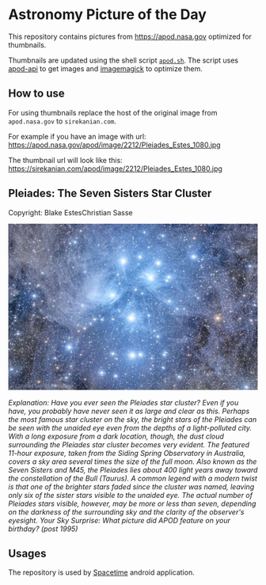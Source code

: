 # Astronomy Picture of the Day

This repository contains pictures from https://apod.nasa.gov optimized for thumbnails.

Thumbnails are updated using the shell script [`apod.sh`](apod.sh). The script
uses [apod-api](https://github.com/nasa/apod-api) to get images and [imagemagick](https://imagemagick.org) to
optimize them.

## How to use

For using thumbnails replace the host of the original image from `apod.nasa.gov` to `sirekanian.com`.

For example if you have an image with url:<br>
https://apod.nasa.gov/apod/image/2212/Pleiades_Estes_1080.jpg

The thumbnail url will look like this:<br>
https://sirekanian.com/apod/image/2212/Pleiades_Estes_1080.jpg

## Pleiades: The Seven Sisters Star Cluster

Copyright: Blake EstesChristian Sasse

[![the picture of the day][1]][2]

_Explanation: Have you ever seen the Pleiades star cluster? Even if you have, you probably have never seen it as large and clear as this. Perhaps the most famous star cluster on the sky, the bright stars of the Pleiades can be seen with the unaided eye even from the depths of a light-polluted city.  With a long exposure from a dark location, though, the dust cloud surrounding the Pleiades star cluster becomes very evident. The featured 11-hour exposure, taken from the Siding Spring Observatory in Australia, covers a sky area several times the size of the full moon.  Also known as the Seven Sisters and M45, the Pleiades lies about 400 light years away toward the constellation of the Bull (Taurus).  A common legend with a modern twist is that one of the brighter stars faded since the cluster was named, leaving only six of the sister stars visible to the unaided eye. The actual number of Pleiades stars visible, however, may be more or less than seven, depending on the darkness of the surrounding sky and the clarity of the observer's eyesight.   Your Sky Surprise: What picture did APOD feature on your birthday? (post 1995)_

## Usages

The repository is used by [Spacetime][3] android application.

[1]: image/2212/Pleiades_Estes_1080.jpg

[2]: https://apod.nasa.gov/apod/image/2212/Pleiades_Estes_1080.jpg

[3]: https://github.com/sirekanian/spacetime
